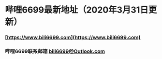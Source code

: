 
# 哔哩6699最新地址（2020年3月31日更新）
### [https://www.bili6699.com](https://www.bili6699.com)

### 哔哩6699联系邮箱  bili6699@Outlook.com<br> 
